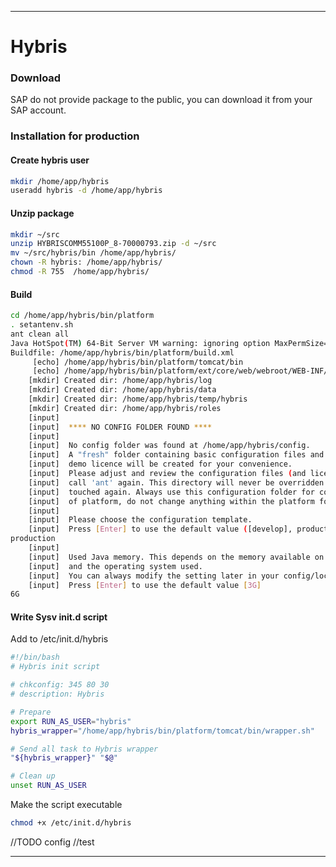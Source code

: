 ----------


Hybris
=====

### Download
SAP do not provide package to the public, you can download it from your SAP account.
### Installation for production
#### Create hybris user
```bash
mkdir /home/app/hybris
useradd hybris -d /home/app/hybris
```
#### Unzip package
```bash
mkdir ~/src
unzip HYBRISCOMM55100P_8-70000793.zip -d ~/src
mv ~/src/hybris/bin /home/app/hybris/
chown -R hybris: /home/app/hybris/
chmod -R 755  /home/app/hybris/
```

#### Build
```bash
cd /home/app/hybris/bin/platform
. setantenv.sh 
ant clean all
Java HotSpot(TM) 64-Bit Server VM warning: ignoring option MaxPermSize=256M; support was removed in 8.0
Buildfile: /home/app/hybris/bin/platform/build.xml
     [echo] /home/app/hybris/bin/platform/tomcat/bin
     [echo] /home/app/hybris/bin/platform/ext/core/web/webroot/WEB-INF/external-dependencies.xml was not found!
    [mkdir] Created dir: /home/app/hybris/log
    [mkdir] Created dir: /home/app/hybris/data
    [mkdir] Created dir: /home/app/hybris/temp/hybris
    [mkdir] Created dir: /home/app/hybris/roles
    [input] 
    [input]  **** NO CONFIG FOLDER FOUND ****
    [input] 
    [input]  No config folder was found at /home/app/hybris/config.
    [input]  A "fresh" folder containing basic configuration files and the hybris 
    [input]  demo licence will be created for your convenience.
    [input]  Please adjust and review the configuration files (and license) and 
    [input]  call 'ant' again. This directory will never be overridden or 
    [input]  touched again. Always use this configuration folder for configuration 
    [input]  of platform, do not change anything within the platform folder.
    [input] 
    [input]  Please choose the configuration template. 
    [input]  Press [Enter] to use the default value ([develop], production)
production
    [input] 
    [input]  Used Java memory. This depends on the memory available on the host 
    [input]  and the operating system used.  
    [input]  You can always modify the setting later in your config/local.properties.
    [input]  Press [Enter] to use the default value [3G]
6G

```
#### Write Sysv init.d script
Add to /etc/init.d/hybris
```bash
#!/bin/bash
# Hybris init script

# chkconfig: 345 80 30
# description: Hybris

# Prepare
export RUN_AS_USER="hybris"
hybris_wrapper="/home/app/hybris/bin/platform/tomcat/bin/wrapper.sh"         

# Send all task to Hybris wrapper
"${hybris_wrapper}" "$@"

# Clean up
unset RUN_AS_USER

```

Make the script executable
```bash
chmod +x /etc/init.d/hybris
```

//TODO config
//test


----------


